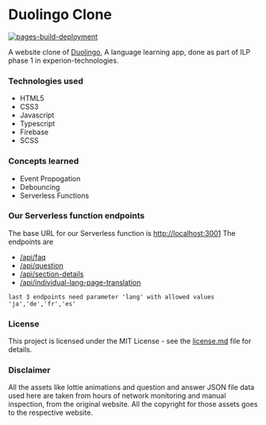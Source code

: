 # Duolingo Clone
[![pages-build-deployment](https://github.com/Nexus-Experion/duolingo-clone/actions/workflows/pages/pages-build-deployment/badge.svg?branch=duolingo-dev)](https://github.com/Nexus-Experion/duolingo-clone/actions/workflows/pages/pages-build-deployment)

A website clone of [Duolingo](https://duolingo.com), A language learning app, done as part of ILP phase 1 in experion-technologies.
### Technologies used
- HTML5
- CSS3
- Javascript
- Typescript
- Firebase
- SCSS

### Concepts learned
- Event Propogation
- Debouncing
- Serverless Functions

### Our Serverless function  endpoints
 The base URL for our Serverless function is [http://localhost:3001](http://localhost:3001)
The endpoints are 
- [/api/faq](http://localhost:3001/api/faq) 
- [/api/question](http://localhost:3001/api/question?lang=de)
- [/api/section-details](http://localhost:3001/api/section-details?lang=de) 
- [/api/individual-lang-page-translation](http://localhost:3001/api/individual-lang-page-translation?lang=de) 

`last 3 endpoints need parameter 'lang' with allowed values 'ja','de','fr','es' `

### License
This project is licensed under the MIT License - see the [license.md](./license.md) file for details.

### Disclaimer
All the assets like lottie animations and question and answer JSON file data used here are taken from hours of network monitoring and manual inspection, from the original website. All the copyright for those assets goes to the respective website. 
